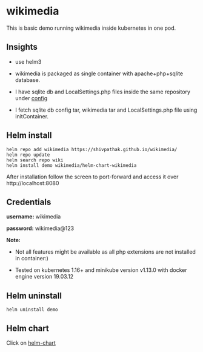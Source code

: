 # wikimedia

This is basic demo running wikimedia inside kubernetes in one pod.

## Insights

- use helm3

- wikimedia is packaged as single container with apache+php+sqlite database.

- I have sqlite db and LocalSettings.php files inside the same repository under [config](./config)

- I fetch sqlite db config tar, wikimedia tar and LocalSettings.php file using initContainer.

## Helm install

```
helm repo add wikimedia https://shivpathak.github.io/wikimedia/
helm repo update
helm search repo wiki
helm install demo wikimedia/helm-chart-wikimedia
```

After installation follow the screen to port-forward and access it over http://localhost:8080


## Credentials

**username:** wikimedia

**password:** wikimedia@123


**Note:**
- Not all features might be available as all php extensions are not installed in container:)

- Tested on kubernetes 1.16+ and minikube version v1.13.0 with docker engine version 19.03.12

## Helm uninstall

```
helm uninstall demo
```

## Helm chart

Click on [helm-chart](./helm-chart-sources/helm-chart-wikimedia)